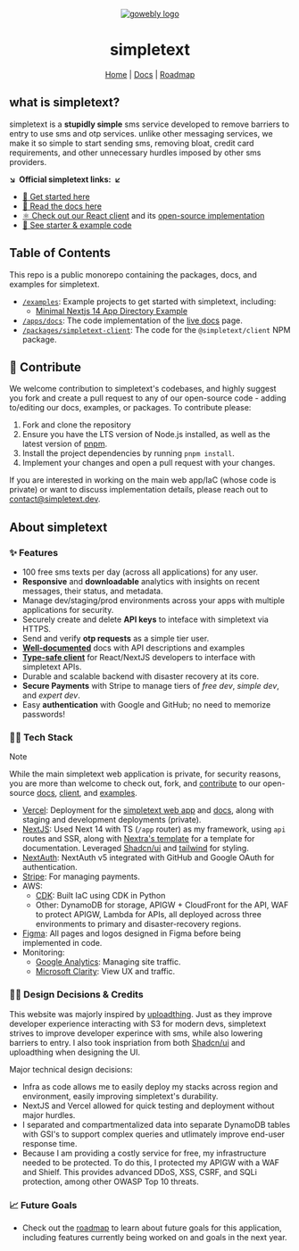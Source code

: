 <div align="center">

<a href="https://simpletext.dev" target="_blank" title="Go to the simpletext website"><img width="px" alt="gowebly logo" src="https://simpletext.dev/png/og.jpg"></a>

<a name="readme-top"></a>

# simpletext

</div>

<div align="center">
  <a href="https://simpletext.dev">Home</a> | <a href="https://docs.simpletext.dev">Docs</a> | <a href="https://docs.simpletext.dev/roadmap">Roadmap</a>
</div>

## what is simpletext?

simpletext is a **stupidly simple** sms service developed to remove barriers to entry to use sms and otp services. unlike other messaging services, we make it so simple to start sending sms, removing bloat, credit card requirements, and other unnecessary hurdles imposed by other sms providers. 

**&searr;&nbsp;&nbsp;Official simpletext links:&nbsp;&nbsp;&swarr;**

- [🚀 Get started here][simpletext_site]
- [📄 Read the docs here][simpletext_docs]
- [⚛ Check out our React client][simpletext_client] and its [open-source implementation][simpletext_client_code]
- [🧩 See starter & example code][simpletext_examples]

## Table of Contents

This repo is a public monorepo containing the packages, docs, and examples for simpletext. 

- [`/examples`][simpletext_examples]: Example projects to get started with simpletext, including:
  - [Minimal Nextjs 14 App Directory Example](https://github.com/charliemeyer2000/simpletext/tree/main/examples/minimal-appdir)
- [`/apps/docs`][simpletext_docs_code]: The code implementation of the [live docs][simpletext_docs] page. 
- [`/packages/simpletext-client`][simpletext_client_code]: The code for the `@simpletext/client` NPM package. 

## 🤝 Contribute

We welcome contribution to simpletext's codebases, and highly suggest you fork and create a pull request to any of our open-source code - adding to/editing our docs, examples, or packages. To contribute please:
1. Fork and clone the repository
2. Ensure you have the LTS version of Node.js installed, as well as the latest
   version of [pnpm](https://pnpm.io).
3. Install the project dependencies by running `pnpm install`.
4. Implement your changes and open a pull request with your changes.

If you are interested in working on the main web app/IaC (whose code is private) or want to discuss implementation details, please reach out to [contact@simpletext.dev](mailto:contact@simpletext.dev).

## About simpletext

### ✨ Features

- 100 free sms texts per day (across all applications) for any user. 
- __Responsive__ and __downloadable__ analytics with insights on recent messages, their status, and metadata. 
- Manage dev/staging/prod environments across your apps with multiple applications for security. 
- Securely create and delete **API keys** to inteface with simpletext via HTTPS.
- Send and verify **otp requests** as a simple tier user.
- [**Well-documented**][simpletext_docs] docs with API descriptions and examples
- [**Type-safe client**][simpletext_client] for React/NextJS developers to interface with simpletext APIs.
- Durable and scalable backend with disaster recovery at its core. 
- **Secure Payments** with Stripe to manage tiers of _free dev_, _simple dev_, and _expert dev_.
- Easy **authentication** with Google and GitHub; no need to memorize passwords!

### 🧑‍💻 Tech Stack

> [!NOTE]  
> While the main simpletext web application is private, for security reasons, you are more than welcome to check out, fork, and [contribute](#🤝-contribute) to our open-source [docs][simpletext_docs_code], [client][simpletext_client_code], and [examples][simpletext_examples].

- [Vercel](https://vercel.com): Deployment for the [simpletext web app][simpletext_site] and [docs][simpletext_docs], along with staging and development deployments (private). 
- [NextJS](https://nextjs.org): Used Next 14 with TS (`/app` router) as my framework, using `api` routes and SSR, along with [Nextra's template](https://nextra.site/docs) for a template for documentation. Leveraged [Shadcn/ui](https://ui.shadcn.com) and [tailwind](https://Tailwindcss.com) for styling.
- [NextAuth](https://next-auth.js): NextAuth v5 integrated with GitHub and Google OAuth for authentication.
- [Stripe](https://stripe.com): For managing payments.
- AWS:
    - [CDK](https://aws.amazon.com/cdk): Built IaC using CDK in Python 
    - Other: DynamoDB for storage, APIGW + CloudFront for the API, WAF to protect APIGW, Lambda for APIs, all deployed across three environments to primary and disaster-recovery regions. 
- [Figma](https://figma.com): All pages and logos designed in Figma before being implemented in code. 
- Monitoring:
    - [Google Analytics](https://analytics.google.com): Managing site traffic.
    - [Microsoft Clarity](https://clarity.microsoft.com): View UX and traffic.


### 👷‍♂️ Design Decisions & Credits

This website was majorly inspired by [uploadthing](https://uploadthing.com). Just as they improve developer experience interacting with S3 for modern devs, simpletext strives to improve developer experince with sms, while also lowering barriers to entry. I also took inspriation from both [Shadcn/ui](https://ui.shadcn.com) and uploadthing when designing the UI.

Major technical design decisions:
- Infra as code allows me to easily deploy my stacks across region and environment, easily improving simpletext's durability. 
- NextJS and Vercel allowed for quick testing and deployment without major hurdles.
- I separated and compartmentalized data into separate DynamoDB tables with GSI's to support complex queries and utlimately improve end-user response time. 
- Because I am providing a costly service for free, my infrastructure needed to be protected. To do this, I protected my APIGW with a WAF and Shielf. This provides advanced DDoS, XSS, CSRF, and SQLi protection, among other OWASP Top 10 threats. 

### 📈 Future Goals

- Check out the [roadmap][simpletext_roadmap] to learn about future goals for this application, including features currently being worked on and goals in the next year. 



<!-- Docs links -->

[simpletext_docs]: https://docs.simpletext.dev
[simpletext_docs_code]: https://github.com/charliemeyer2000/simpletext/tree/main/apps/docs

<!-- Author links -->

[author_url]: https://github.com/charliemeyer2000

<!-- Main Links -->
[simpletext_site]: https://simpletext.dev
[simpletext_examples]: https://github.com/charliemeyer2000/simpletext/tree/main/examples
[simpletext_client]: https://www.npmjs.com/package/@simpletext/client
[simpletext_client_code]: https://github.com/charliemeyer2000/simpletext/tree/main/packages/simpletext-client
[simpletext_roadmap]: https://docs.simpletext.dev/roadmap
